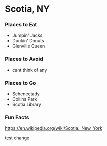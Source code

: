 # Scotia, NY

### Places to Eat
- Jumpin' Jacks
- Dunkin' Donuts
- Glenville Queen

### Places to Avoid
- cant think of any


### Places to Go
- Schenectady
- Collins Park
- Scotia Library

### Fun Facts
https://en.wikipedia.org/wiki/Scotia,_New_York

test change

